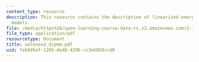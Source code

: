 ```yaml
---
content_type: resource
description: This resource contains the description of linearized energy-storing transducer
  models.
file: /media/https%3A/open-learning-course-data-rc.s3.amazonaws.com/2-141-modeling-and-simulation-of-dynamic-systems-fall-2006/feb695ef1295ded84296cc3eb858ccd0_solenoid_dcpmm.pdf
file_type: application/pdf
resourcetype: Document
title: solenoid_dcpmm.pdf
uid: feb695ef-1295-ded8-4296-cc3eb858ccd0
---
```

